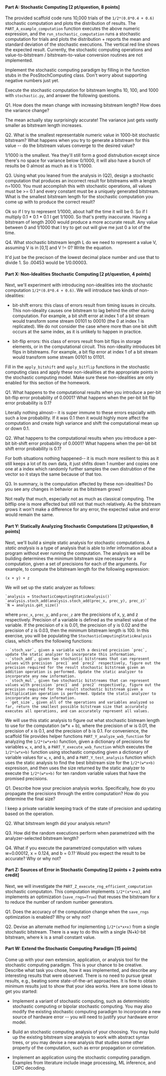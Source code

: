 #### Part A: Stochastic Computing [2 pt/question, 8 points]

The provided scaffold code runs 10,000 trials of the `1/2*(0.8*0.4 + 0.6)` stochastic computation and plots the distribution of results. The `PART_A_example_computation` function executes the above numeric expression, and the `run_stochastic_computation` runs a stochastic computation for <ntrials> trials and plots the distribution + reports the mean and standard deviation of the stochastic executions. The vertical red line shows the expected result. Currently, the stochastic computing operations and value-to-bitstream / bitstream-to-value conversion routines are not implemented. 

Implement the stochastic computing paradigm by filling in the function stubs in the PosStochComputing class. Don't worry about supporting negative numbers just yet.

<!-- - `to_stoch` : convert a value in [0,1] to a stochastic bitstream. -->
<!-- - `from_stoch`: convert a stochastic bitstream to a numerical value -->
<!-- - `stoch_add`: perform scaled addition over two stochastic bitstreams. -->
<!-- - `stoch_mul`: perform multiplication over two stochastic bitstreams. -->

Execute the stochastic computation for bitstream lengths 10, 100, and 1000 with `stochastic.py`, and answer the following questions.

Q1. How does the mean change with increasing bitstream length? How does the variance change?

The mean actually stay surprisingly accurate! The variance just gets vastly smaller as bitstream length increases.

Q2. What is the smallest representable numeric value in 1000-bit stochastic bitstream? What happens when you try to generate a bitstream for this value -- do the bitstream values converge to the desired value?

1/1000 is the smallest. Yea they'll still form a good distrubution except since there's no space for variance below 0/1000, it will also have a bunch of results be 0 almost as much as it is 1/1000.

Q3. Using what you leaned from the analysis in (Q2), design a stochastic computation that produces an incorrect result for bitstreams with a length n=1000. You must accomplish this with stochastic operations, all values must be >= 0.1 and every constant must be a uniquely generated bitstream. What is the smallest bitstream length for the stochastic computation you come up with to produce the correct result?

Ok so if I try to represent 1/1000, about half the time it will be 0. So if I multiply 0.1 * 0.1 * 0.1 I get 1/1000. So that's pretty inaccurate. Having a bitstream of length 2000 would produce a more accurate result. Any value between 0 and 1/1000 that I try to get out will give me just 0 a lot of the time.

Q4. What stochastic bitstream length L do we need to represent a value V, assuming V is in [0,1] and V != 0? Write the equation.

It'd just be the precison of the lowest decimal place number and use that to divide 1. So .00453 would be 1/0.00003.

#### Part X: Non-Idealities Stochastic Computing [2 pt/question, 4 points]

Next, we'll experiment with introducing non-idealities into the stochastic computation `1/2*(0.8*0.4 + 0.6)`. We will introduce two kinds of non-idealities:

- bit-shift errors: this class of errors result from timing issues in circuits. This non-ideality causes one bitstream to lag behind the other during computation. For example, a bit shift error at index 1 of a bit stream would transform some stream 00101 to 00010 (the 0 at index 1 is replicated). We do not consider the case where more than one bit shift occurs at the same index, as it is unlikely to happen in practice.

- bit-flip errors: this class of errors result from bit flips in storage elements, or in the computational circuit. This non-ideality introduces bit flips in bitstreams. For example, a bit flip error at index 1 of a bit stream would transform some stream 00101 to 01101.

Fill in the `apply_bitshift` and `apply_bitflip` functions in the stochastic computing class and apply these non-idealities at the appropriate points in the stochastic computing model. Make sure these non-idealities are only enabled for this section of the homework.

Q1. What happens to the computational results when you introduce a per-bit bit-flip error probability of 0.0001? What happens when the per-bit bit flip error probability is 0.1?

Literally nothing almost-- it is super immune to these errors espcially with such a low probability. If it was 0.1 then it would highly more affect the computation and create high variance and shift the computational mean up or down 0.1.

Q2. What happens to the computational results when you introduce a per-bit bit-shift error probability of 0.0001? What happens when the per-bit bit shift error probability is 0.1?

For both situations nothing happened-- it is much more resilient to this as it still keeps a lot of its own data, it just shfits down 1 number and copies one one at a index which randomly further samples the own distrubtion of the vector so it stays the same because of that too.

Q3. In summary, is the computation affected by these non-idealities? Do you see any changes in behavior as the bitstream grows?

Not really that much, especially not as much as classical computing. The bitflip one is more affected but still not that much relatively. As the bitstream grows it won't make a difference for any error, the expected value and error would remain the same.

#### Part Y: Statically Analyzing Stochastic Computations [2 pt/question, 8 points]

Next, we'll build a simple static analysis for stochastic computations. A _static analysis_ is a type of analysis that is able to infer information about a program without ever running the computation. The analysis we will be building determines the minimum bitstream size necessary for a computation, given a set of precisions for each of the arguments. For example, to compute the bitstream length for the following expression:

    (x + y) + z

We will set up the static analyzer as follows:

    `analysis = StochasticComputingStaticAnalysis()`
    `analysis.stoch_add(analysis.stoch_add(prec_x, prec_y), prec_z)`
    `N = analysis.get_size()`

where `prec_x`, `prec_y`, and `prec_z` are the precisions of x, y, and z respectively. Precision of a variable is defined as the smallest value of the variable. If the precision of x is 0.01, the precision of y is 0.02 and the precision of z is 0.03, then the minimum bitstream length is 100. In this exercise, you will be populating the `StochasticComputingStaticAnalysis` class, which offers the following functions:

    - `stoch_var`, given a variable with a desired precision `prec`, update the static analyzer to incorporate this information.
    - `stoch_add`, given two stochastic bitstreams that can represent values with precision `prec1` and `prec2` respectively, figure out the precision required for the result stochastic bitstream given an addition operation is performed. Update the static analyzer to incorporate any new information.
    - `stoch_mul`, given two stochastic bitstreams that can represent values with precision `prec1` and `prec2` respectively, figure out the precision required for the result stochastic bitstream given a multiplication operation is performed. Update the static analyzer to incorporate any new information.
    - `get_size`, given all of the operations and variables analyzed so far, return the smallest possible bitstream size that accurately executes all operations, and can accurately represent all values.

We will use this static analysis to figure out what stochastic bistream length to use for the computation (w*x + b), where the precision of w is 0.01, the precision of x is 0.1, and the precision of b is 0.1. For convenience, the scaffold file provides helper functions `PART_Y_analyze_wxb_function` for analyzing the `1/2*(w*x+b)` function, given a dictionary of precisions for variables `w`, `x`, and `b`, a `PART_Y_execute_wxb_function` which executes the `1/2*(w*x+b)` function using stochastic computing given a dictionary of variable values for `w`, `x`, and `b`, and a `PART_Y_test_analysis` function which uses the static analysis to find the best bitstream size for the `1/2*(w*x+b)` expresison, and then uses the size returned by the static analyzer to execute the `1/2*(w*x+b)` for ten random variable values that have the promised precisions.

Q1. Describe how your precision analysis works. Specifically, how do you propagate the precisions through the entire computation? How do you determine the final size?

I keep a private variable keeping track of the state of precision and updating based on the operation.

Q2. What bitstream length did your analysis return?



Q3. How did the random executions perform when parametrized with the analyzer-selected bitstream length?

Q4. What if you execute the parametrized computation with values w=0.00012, x = 0.124, and b = 0.1? Would you expect the result to be accurate? Why or why not?
 
#### Part Z: Sources of Error in Stochastic Computing [2 points + 2 points extra credit]

Next, we will investigate the `PART_Z_execute_rng_efficient_computation` stochastic computaton. This computation implements `1/2*(x*x+x)`, and implements an optimization (`save_rngs=True`) that reuses the bitstream for x to reduce the number of random number generators.

Q1. Does the accuracy of the computation change when the `save_rngs` optimization is enabled? Why or why not?

Q2. Devise an alternate method for implementing `1/2*(x*x+x)` from a single stochastic bitstream. There is a way to do this with a single (N+k)-bit bitstream, where k is a small constant value.

 
#### Part W: Extend the Stochastic Computing Paradigm [15 points]

Come up with your own extension, application, or analysis tool for the stochastic computing paradigm. This is your chance to be creative. Describe what task you chose, how it was implemented, and describe any interesting results that were observed. There is no need to pursue great results, e.g., beating some state-of-the-art approaches. It is fine to obtain minimum results just to show that your idea works. Here are some ideas to get you started:

- Implement a variant of stochastic computing, such as deterministic stochastic computing or bipolar stochastic computing. You may also modify the existing stochastic computing paradigm to incorporate a new source of hardware error -- you will need to justify your hardware error model. 

- Build an stochastic computing analysis of your choosing. You may build up the existing bitstream size analysis to work with abstract syntax trees, or you may devise a new analysis that studies some other property of the computation, such as error propagation or correlation.

- Implement an application using the stochastic computing paradigm. Examples from literature include image processing, ML inference, and LDPC decoding.